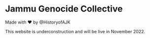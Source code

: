 # Jammu Genocide Collective

Made with ❤ by @HistoryofAJK
 
 
This website is underconstruction and will be live in November 2022.
